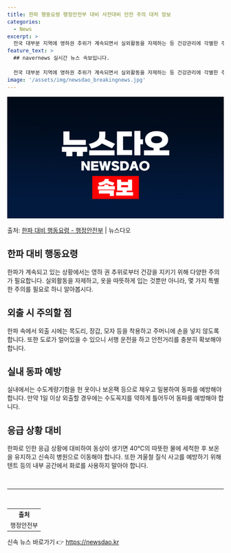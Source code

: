 ```yaml
---
title: 한파 행동요령 행정안전부 대비 사전대비 안전 주의 대처 정보
categories:
  - News
excerpt: >
  전국 대부분 지역에 영하권 추위가 계속되면서 실외활동을 자제하는 등 건강관리에 각별한 주의가 필요하다. 한파…
feature_text: >
  ## navernews 실시간 뉴스 속보입니다.

  전국 대부분 지역에 영하권 추위가 계속되면서 실외활동을 자제하는 등 건강관리에 각별한 주의가 필요하다. 한파…
image: '/assets/img/newsdao_breakingnews.jpg'
---
```


![뉴스다오 속보](/assets/img/newsdao_breakingnews.jpg)

<p>출처: <a href="https://newsdao.kr/3053" rel="dofollow">한파 대비 행동요령 - 행정안전부</a> | 뉴스다오</p>

<h2>한파 대비 행동요령</h2>
<p data-ke-size="size16">한파가 계속되고 있는 상황에서는 영하 권 추위로부터 건강을 지키기 위해 다양한 주의가 필요합니다. 실외활동을 자제하고, 옷을 따뜻하게 입는 것뿐만 아니라, 몇 가지 특별한 주의를 필요로 하니 알아봅시다.</p>

<h2>외출 시 주의할 점</h2>
<p data-ke-size="size16">한파 속에서 외출 시에는 목도리, 장갑, 모자 등을 착용하고 주머니에 손을 넣지 않도록 합니다. 또한 도로가 얼어있을 수 있으니 서행 운전을 하고 안전거리를 충분히 확보해야 합니다.</p>

<h2>실내 동파 예방</h2>
<p data-ke-size="size16">실내에서는 수도계량기함을 헌 옷이나 보온팩 등으로 채우고 밀봉하여 동파를 예방해야 합니다. 만약 1일 이상 외출할 경우에는 수도꼭지를 약하게 틀어두어 동파를 예방해야 합니다.</p>

<h2>응급 상황 대비</h2>
<p data-ke-size="size16">한파로 인한 응급 상황에 대비하여 동상이 생기면 40℃의 따뜻한 물에 세척한 후 보온을 유지하고 신속히 병원으로 이동해야 합니다. 또한 겨울철 질식 사고를 예방하기 위해 텐트 등의 내부 공간에서 화로를 사용하지 말아야 합니다.</p>

<p data-ke-size="size16">&nbsp;</p>

<hr>

<p data-ke-size="size16">&nbsp;</p>

<table style="width: 100%;">
<tbody>
<tr>
<td style="text-align: center; height: 17px;"><b>출처</b></td>
</tr>
<tr>
<td style="text-align: center; height: 17px;">행정안전부</td>
</tr>
</tbody>
</table> 

신속 뉴스 바로가기 👉 <a href="https://newsdao.kr" rel="dofollow">https://newsdao.kr</a>


